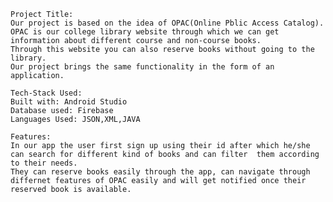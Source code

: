 	Project Title:
	Our project is based on the idea of OPAC(Online Pblic Access Catalog).
	OPAC is our college library website through which we can get information about different course and non-course books. 
	Through this website you can also reserve books without going to the library. 
	Our project brings the same functionality in the form of an application. 

	Tech-Stack Used:
	Built with: Android Studio
	Database used: Firebase
	Languages Used: JSON,XML,JAVA

	Features:
	In our app the user first sign up using their id after which he/she can search for different kind of books and can filter  them according to their needs. 
	They can reserve books easily through the app, can navigate through differnet features of OPAC easily and will get notified once their reserved book is available.
